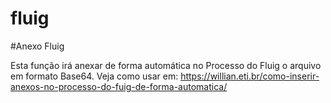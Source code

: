 # fluig

#Anexo Fluig

Esta função irá anexar de forma automática no Processo do Fluig o arquivo em formato Base64.
Veja como usar em: https://willian.eti.br/como-inserir-anexos-no-processo-do-fuig-de-forma-automatica/
